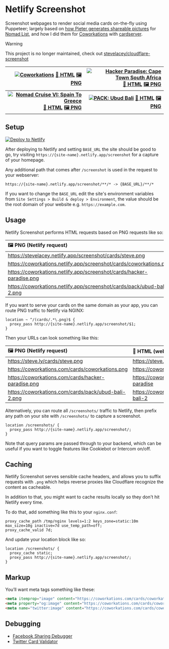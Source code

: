 Netlify Screenshot
==================

Screenshot webpages to render social media cards on-the-fly using Puppeteer; largely based on [how Pieter generates shareable pictures](https://levels.io/phantomjs-social-media-share-pictures) for [Nomad List](https://nomadlist.com), and how I did them for [Coworkations](https://coworkations.com) with [cardserver](https://github.com/stevelacey/cardserver).

> [!WARNING]
> This project is no longer maintained, check out [stevelacey/cloudflare-screenshot](https://github.com/stevelacey/cloudflare-screenshot)

| [![Coworkations](https://coworkations.com/cards/coworkations.png)](https://coworkations.com/cards/coworkations.png) [📄 HTML](https://coworkations.com/cards/coworkations) [🖼️ PNG](https://coworkations.com/cards/coworkations.png) | [![Hacker Paradise: Cape Town South Africa](https://coworkations.com/cards/hacker-paradise/cape-town-south-africa.png)](https://coworkations.com/cards/hacker-paradise/cape-town-south-africa.png) [📄 HTML](https://coworkations.com/cards/hacker-paradise/cape-town-south-africa) [🖼️ PNG](https://coworkations.com/cards/hacker-paradise/cape-town-south-africa.png) |
| --: | --: |
| **[![Nomad Cruise VI: Spain To Greece](https://coworkations.com/cards/nomad-cruise/nomad-cruise-13-canada-to-japan-sep-2024.png)](https://coworkations.com/cards/nomad-cruise/nomad-cruise-13-canada-to-japan-sep-2024.png) [📄 HTML](https://coworkations.com/cards/nomad-cruise/nomad-cruise-13-canada-to-japan-sep-2024) [🖼️ PNG](https://coworkations.com/cards/nomad-cruise/nomad-cruise-13-canada-to-japan-sep-2024.png)** | **[![PACK: Ubud Bali](https://coworkations.com/cards/pack/ubud-bali-2.png)](https://coworkations.com/cards/pack/ubud-bali-2.png) [📄 HTML](https://coworkations.com/cards/pack/ubud-bali-2) [🖼️ PNG](https://coworkations.com/cards/pack/ubud-bali-2.png)** |


Setup
-----

[![Deploy to Netlify](https://www.netlify.com/img/deploy/button.svg)](https://app.netlify.com/start/deploy?repository=https://github.com/stevelacey/netlify-screenshot)

After deploying to Netlify and setting `BASE_URL` the site should be good to go, try visiting `https://{site-name}.netlify.app/screenshot` for a capture of your homepage.

Any additional path that comes after `/screenshot` is used in the request to your webserver:

```
https://{site-name}.netlify.app/screenshot/**/* -> {BASE_URL}/**/*
```

If you want to change the `BASE_URL` edit the site's environment variables from `Site Settings > Build & deploy > Environment`, the value should be the root domain of your website e.g. `https://example.com`.


Usage
-----

Netlify Screenshot performs HTML requests based on PNG requests like so:

| 🖼 PNG (Netlify request) | 📄 HTML (webserver request) |
| :--------------------------------------------------------------------- | :---------------------------------------------- |
| https://stevelacey.netlify.app/screenshot/cards/steve.png              | https://steve.ly/cards/steve                    |
| https://coworkations.netlify.app/screenshot/cards/coworkations.png     | https://coworkations.com/cards/coworkations     |
| https://coworkations.netlify.app/screenshot/cards/hacker-paradise.png  | https://coworkations.com/cards/hacker-paradise  |
| https://coworkations.netlify.app/screenshot/cards/pack/ubud-bali-2.png | https://coworkations.com/cards/pack/ubud-bali-2 |

If you want to serve your cards on the same domain as your app, you can route PNG traffic to Netlify via NGINX:

```
location ~ ^/(cards/.*\.png)$ {
  proxy_pass http://{site-name}.netlify.app/screenshot/$1;
}
```

Then your URLs can look something like this:

| 🖼 PNG (Netlify request) | 📄 HTML (webserver request) |
| :-------------------------------------------------- | :---------------------------------------------- |
| https://steve.ly/cards/steve.png                    | https://steve.ly/cards/steve                    |
| https://coworkations.com/cards/coworkations.png     | https://coworkations.com/cards/coworkations     |
| https://coworkations.com/cards/hacker-paradise.png  | https://coworkations.com/cards/hacker-paradise  |
| https://coworkations.com/cards/pack/ubud-bali-2.png | https://coworkations.com/cards/pack/ubud-bali-2 |

Alternatively, you can route all `/screenshots/` traffic to Netlify, then prefix any path on your site with `/screenshots/` to capture a screenshot.

```
location /screenshots/ {
  proxy_pass http://{site-name}.netlify.app/screenshot/;
}
```

Note that query params are passed through to your backend, which can be useful if you want to toggle features like Cookiebot or Intercom on/off.


Caching
-------

Netlify Screenshot serves sensible cache headers, and allows you to suffix requests with `.png` which helps reverse proxies like Cloudflare recognize the content as cacheable.

In addition to that, you might want to cache results locally so they don't hit Netlify every time.

To do that, add something like this to your `nginx.conf`:

```
proxy_cache_path /tmp/nginx levels=1:2 keys_zone=static:10m max_size=10g inactive=7d use_temp_path=off;
proxy_cache_valid 7d;
```

And update your location block like so:

```
location /screenshots/ {
  proxy_cache static;
  proxy_pass http://{site-name}.netlify.app/screenshot/;
}
```


Markup
------

You’ll want meta tags something like these:

```html
<meta itemprop="image" content="https://coworkations.com/cards/coworkations.png">
<meta property="og:image" content="https://coworkations.com/cards/coworkations.png">
<meta name="twitter:image" content="https://coworkations.com/cards/coworkations.png">
```


Debugging
---------

- [Facebook Sharing Debugger](https://developers.facebook.com/tools/debug)
- [Twitter Card Validator](https://cards-dev.twitter.com/validator)
